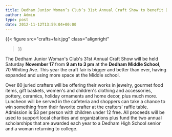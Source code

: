 ```yaml
---
title: Dedham Junior Woman’s Club’s 31st Annual Craft Show to benefit DFP
author: Admin
type: post
date: 2012-11-12T13:59:04+00:00
---
```

{{< figure
  src="crafts+fair.jpg"
  class="alignright"
>}}

The Dedham Junior Woman's Club's 31st Annual Craft Show will be held Saturday **November 17** from **9 am to 3 pm** at the **Dedham Middle School**, 70 Whiting Ave.
This year the craft fair is bigger and better than ever, having expanded and using more space at the Middle school.

Over 80 juried crafters will be offering their works in jewelry, gourmet food items, gift baskets, women's and children's clothing and accessories, pottery, ceramics, holiday ornaments and home decor, plus much more.
Luncheon will be served in the cafeteria and shoppers can take a chance to win something from their favorite crafter at the crafters' raffle table.
Admission is $3 per person with children under 12 free.
All proceeds will be used to support local charities and organizations plus fund the two annual scholarships that are awarded each year to a Dedham High School senior and a woman returning to college.
